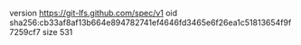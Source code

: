 version https://git-lfs.github.com/spec/v1
oid sha256:cb33af8af13b664e894782741ef4646fd3465e6f26ea1c51813654f9f7259cf7
size 531
